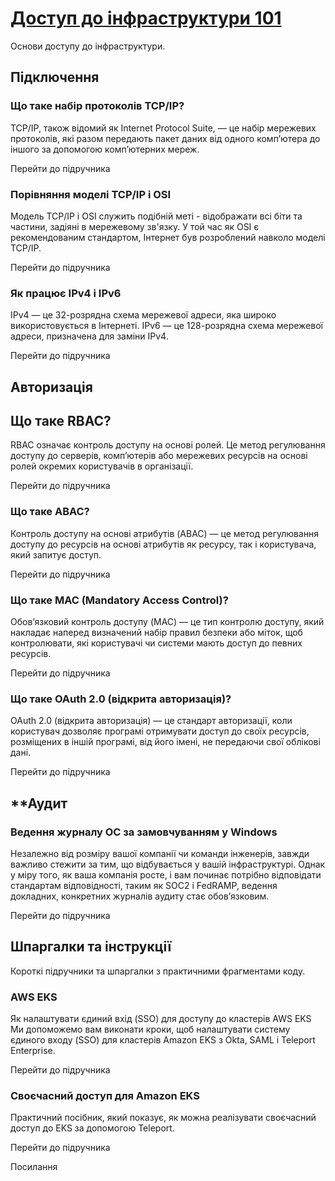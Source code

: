# [Доступ до інфраструктури 101][Доступ до інфраструктури 101]

Основи доступу до інфраструктури.

## Підключення

### **Що таке набір протоколів TCP/IP**?

TCP/IP, також відомий як Internet Protocol Suite, — це набір мережевих протоколів, які разом передають пакет даних від одного комп’ютера до іншого за допомогою комп’ютерних мереж.

Перейти до підручника

### **Порівняння моделі TCP/IP і OSI**

Модель TCP/IP і OSI служить подібній меті - відображати всі біти та частини, задіяні в мережевому зв'язку. У той час як OSI є рекомендованим стандартом, Інтернет був розроблений навколо моделі TCP/IP.

Перейти до підручника

### **Як працює IPv4 і IPv6**

IPv4 — це 32-розрядна схема мережевої адреси, яка широко використовується в Інтернеті. IPv6 — це 128-розрядна схема мережевої адреси, призначена для заміни IPv4.

Перейти до підручника

## **Авторизація**

## **Що таке RBAC?**

RBAC означає контроль доступу на основі ролей. Це метод регулювання доступу до серверів, комп’ютерів або мережевих ресурсів на основі ролей окремих користувачів в організації.

Перейти до підручника

### **Що таке ABAC?**

Контроль доступу на основі атрибутів (ABAC) — це метод регулювання доступу до ресурсів на основі атрибутів як ресурсу, так і користувача, який запитує доступ.

Перейти до підручника

### **Що таке MAC (Mandatory Access Control)?**

Обов’язковий контроль доступу (MAC) — це тип контролю доступу, який накладає наперед визначений набір правил безпеки або міток, щоб контролювати, які користувачі чи системи мають доступ до певних ресурсів.

Перейти до підручника

### **Що таке OAuth 2.0 (відкрита авторизація)?**

OAuth 2.0 (відкрита авторизація) — це стандарт авторизації, коли користувач дозволяє програмі отримувати доступ до своїх ресурсів, розміщених в іншій програмі, від його імені, не передаючи свої облікові дані.

Перейти до підручника

## **Аудит

### **Ведення журналу ОС за замовчуванням у Windows**

Незалежно від розміру вашої компанії чи команди інженерів, завжди важливо стежити за тим, що відбувається у вашій інфраструктурі. Однак у міру того, як ваша компанія росте, і вам починає потрібно відповідати стандартам відповідності, таким як SOC2 і FedRAMP, ведення докладних, конкретних журналів аудиту стає обов’язковим.

Перейти до підручника
## **Шпаргалки та інструкції**

Короткі підручники та шпаргалки з практичними фрагментами коду.

### **AWS EKS**

Як налаштувати єдиний вхід (SSO) для доступу до кластерів AWS EKS
Ми допоможемо вам виконати кроки, щоб налаштувати систему єдиного входу (SSO) для кластерів Amazon EKS з Okta, SAML і Teleport Enterprise.

Перейти до підручника

### **Своєчасний доступ для Amazon EKS**

Практичний посібник, який показує, як можна реалізувати своєчасний доступ до EKS за допомогою Teleport.

Перейти до підручника

Посилання

[Доступ до інфраструктури 101]: https://goteleport.com/learn/